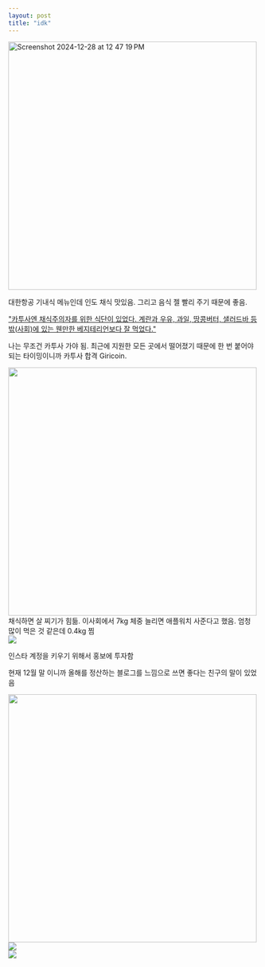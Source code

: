 ```yaml
---
layout: post
title: "idk"
---
```



<div class="img">

  <img width="499" alt="Screenshot 2024-12-28 at 12 47 19 PM" src="https://github.com/user-attachments/assets/a568ed84-e49b-40dd-aa0a-11e672d46e59" />
  
</div>




<div class="txt">

  대한항공 기내식 메뉴인데 인도 채식 맛있음. 그리고 음식 젤 빨리 주기 때문에 좋음. 
  
</div>



<a href="https://www.ohmynews.com/NWS_Web/View/at_pg.aspx?CNTN_CD=A0002589226">  
"카투사엔 채식주의자를 위한 식단이 있었다. 계란과 우유, 과일, 땅콩버터, 샐러드바 등 밖(사회)에 있는 웬만한 베지테리언보다 잘 먹었다."
</a>

나는 무조건 카투사 가야 됨. 최근에 지원한 모든 곳에서 떨어졌기 때문에 한 번 붙어야되는 타이밍이니까 카투사 합격 Giricoin.




<div class="img">

  <img width="499" src="https://github.com/user-attachments/assets/1645fb8d-2af7-4467-a7db-40e538f489d2">
  
</div>


<div class="txt"> 채식하면 살 찌기가 힘듦. 이사회에서 7kg 체중 늘리면 애플워치 사준다고 했음. 엄청 많이 먹은 것 같은데 0.4kg 찜 </div>



<div class="img">

  <img src="https://github.com/user-attachments/assets/87cb50df-304c-4636-bbfb-d343113f1d32">
  
</div>


<div class="txt">

  인스타 계정을 키우기 위해서 홍보에 투자함
  
</div>


현재 12월 말 이니까 올해를 정산하는 블로그를 느낌으로 쓰면 좋다는 친구의 말이 있었음


<div class="img">
  <img width="499" src="https://github.com/user-attachments/assets/e9ae84ae-49ee-4ebf-8f1a-39376832ce96">
</div>



<div class="img">
  <img src="https://github.com/user-attachments/assets/f2616667-5318-4e43-a4c2-5193a19a338c">
</div>


<div class="img">
  <img src="https://github.com/user-attachments/assets/1b714096-6a49-40ca-99be-6e7c9b884135">
</div>



